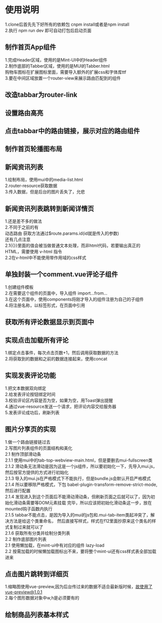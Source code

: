# 使用说明
1.clone后首先先下好所有的依赖包  cnpm install或者是npm install  
2.执行 npm run dev 即可自动打包后启动页面  



## 制作首页App组件
1.完成Header区域，使用的是Mint-UI中的Header组件  
2.制作底部的Tabber区域，使用的是MUI的Tabber.html  
  购物车图标在扩展图标里面，需要导入额外的扩展css和字体库ttf  
3.要在中间区域放置一个router-view来展示路由匹配到的组件  

## 改造tabbar为router-link

## 设置路由高亮

## 点击tabbar中的路由链接，展示对应的路由组件

## 制作首页轮播图布局

## 新闻资讯列表
1.绘制布局，使用mui中的media-list.html  
2.router-resource获取数据  
3.传入数据，但是后台的图片丢失了，允悲  

## 新闻资讯列表跳转到新闻详情页
1.还是差不多的做法  
2.不同于之前的有   
  动态路由  获取方法通过$route.params.id(id就是传入的参数)  
  还有几点注意  
  2.1{{}}里面的值会被当做普通文本处理，而非html代码，若要输出真正的 HTML，需要使用 v-html 指令  
  2.2在v-html中不能使用带作用域的css样式  

## 单独封装一个comment.vue评论子组件
1.创建组件模板  
2.在需要这个组件的页面中，导入组件  import...from...  
3.在这个页面中，使用components将刚才导入的组件注册为自己的子组件  
4.将注册名称，以标签形式，在页面中引用  

## 获取所有评论数据显示到页面中

## 实现点击加载所有评论
1.绑定点击事件，每次点击页数+1，然后调用获取数据的方法  
2.将获取到的数据和之前的数据连接起来，使用concat  

## 实现发表评论功能
1.把文本数据双向绑定  
2.给发表评论按钮绑定时间  
3.校验评论区内容是否为空，如果为空，用Toast弹出提醒  
4.通过vue-resource发送一个请求，把评论内容交给服务器  
5.发表评论成功后，刷新列表  

## 图片分享页的实现
1.做一个路由链接链过去  
2.写图片列表组件的页面结构和美化  
 2.1 制作顶部滑动条  
   2.1.1 使用mui中的tab-top-webview-main.html，但是要删去mui-fullscreen类  
   2.1.2 滑动条无法滑动是因为这是一个js组件，所以要初始化一下，先导入mui.js，然后按官方提供的方式进行初始化  
   2.1.3 导入的mui.js在严格模式下不能执行，但是bundle.js会默认开启严格模式  
   2.1.4 所以要移除严格模式，下包 babel-plugin-transform-remove-strict-mode,然后进行配置  
   2.1.4 发现进入到这个页面后不能滑动滑动条，但刷新页面之后就可以了，因为初始化滑动条需要等DOM元素挂载       完毕，所以应该把初始化滑动条这一步，放在mounted钩子函数内执行  
   2.1.5 tabbar不能点击，是因为导入的mui的js包和.mui-tab-item类起冲突了，解决方法是给这个类重命名，       然后直接写样式，样式在f12里面抄原来这个类名的样式复制过来就可以了  
   2.1.6 获取所有分类并绘制分类列表  
 2.2 制作底部图片列表  
  2.1 使用懒加载，在mint-ui中有对应的组件 lazy-load  
  2.2 按需加载的时候懒加载图标出不来，要将整个mint-ui还有css样式表全部加载进来  
  
## 点击图片跳转到详细页
1.缩略图使用vue-preview,因为后台传过来的数据不适合最新版时候，故使用了vue-preview@1.0.1  
2.每个图形数据对象中w,h是必须要有的  

## 绘制商品列表基本样式